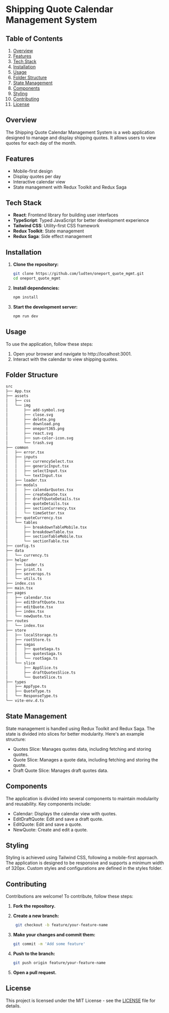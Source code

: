# Shipping Quote Calendar Management System

## Table of Contents
1. [Overview](#overview)
2. [Features](#features)
3. [Tech Stack](#tech-stack)
4. [Installation](#installation)
5. [Usage](#usage)
6. [Folder Structure](#folder-structure)
7. [State Management](#state-management)
8. [Components](#components)
9. [Styling](#styling)
10. [Contributing](#contributing)
11. [License](#license)

## Overview
The Shipping Quote Calendar Management System is a web application designed to manage and display shipping quotes. It allows users to view quotes for each day of the month.

## Features
- Mobile-first design
- Display quotes per day
- Interactive calendar view
- State management with Redux Toolkit and Redux Saga

## Tech Stack
- **React**: Frontend library for building user interfaces
- **TypeScript**: Typed JavaScript for better development experience
- **Tailwind CSS**: Utility-first CSS framework
- **Redux Toolkit**: State management
- **Redux Saga**: Side effect management

## Installation
1. **Clone the repository:**
   ```sh
   git clone https://github.com/ludten/oneport_quote_mgmt.git
   cd oneport_quote_mgmt

2. **Install dependencies:**
   ```sh
   npm install

3. **Start the development server:**
   ```sh
   npm run dev

## Usage
To use the application, follow these steps:

  1. Open your browser and navigate to http://localhost:3001.
  2. Interact with the calendar to view shipping quotes.

## Folder Structure
```md
src
├── App.tsx
├── assets
│   ├── css
│   └── img
│       ├── add-symbol.svg
│       ├── close.svg
│       ├── delete.png
│       ├── download.png
│       ├── oneport365.png
│       ├── react.svg
│       ├── sun-color-icon.svg
│       └── trash.svg
├── common
│   ├── error.tsx
│   ├── inputs
│   │   ├── currencySelect.tsx
│   │   ├── genericInput.tsx
│   │   ├── selectInput.tsx
│   │   └── textInput.tsx
│   ├── loader.tsx
│   ├── modals
│   │   ├── calendarQuotes.tsx
│   │   ├── createQuote.tsx
│   │   ├── draftQuoteDetails.tsx
│   │   ├── quoteDetails.tsx
│   │   ├── sectionCurrency.tsx
│   │   └── timeSetter.tsx
│   ├── quoteCurrency.tsx
│   └── tables
│       ├── breakdownTableMobile.tsx
│       ├── breakdownTable.tsx
│       ├── sectionTableMobile.tsx
│       └── sectionTable.tsx
├── config.ts
├── data
│   └── currency.ts
├── helper
│   ├── loader.ts
│   ├── print.ts
│   ├── serverops.ts
│   └── utils.ts
├── index.css
├── main.tsx
├── pages
│   ├── calendar.tsx
│   ├── editDraftQuote.tsx
│   ├── editQuote.tsx
│   ├── index.tsx
│   └── newQuote.tsx
├── routes
│   └── index.tsx
├── store
│   ├── localStorage.ts
│   ├── rootStore.ts
│   ├── sagas
│   │   ├── quoteSaga.ts
│   │   ├── quotesSaga.ts
│   │   └── rootSaga.ts
│   └── slice
│       ├── AppSlice.ts
│       ├── draftQuotesSlice.ts
│       └── QuoteSlice.ts
├── types
│   ├── AppType.ts
│   ├── QuoteType.ts
│   └── ResponseType.ts
└── vite-env.d.ts
```

## State Management
State management is handled using Redux Toolkit and Redux Saga. The state is divided into slices for better modularity. Here's an example structure:

  - Quotes Slice: Manages quotes data, including fetching and storing quotes.
  - Quote Slice: Manages a quote data, including fetching and storing the quote.
  - Draft Quote Slice: Manages draft quotes data.

## Components
The application is divided into several components to maintain modularity and reusability. Key components include:

  - Calendar: Displays the calendar view with quotes.
  - EditDraftQuote: Edit and save a draft quote.
  - EditQuote: Edit and save a quote.
  - NewQuote: Create and edit a quote.

## Styling
Styling is achieved using Tailwind CSS, following a mobile-first approach. The application is designed to be responsive and supports a minimum width of 320px. Custom styles and configurations are defined in the styles folder.

## Contributing
Contributions are welcome! To contribute, follow these steps:
  1. **Fork the repository.**
  
  2. **Create a new branch:**
     ```sh
      git checkout -b feature/your-feature-name  
  3. **Make your changes and commit them:**
     ```sh
     git commit -m 'Add some feature'
  4. **Push to the branch:**
     ```sh
     git push origin feature/your-feature-name
  5. **Open a pull request.**

## License
This project is licensed under the MIT License - see the [LICENSE](LICENSE) file for details.


